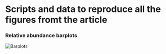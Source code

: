 # Scripts and data to reproduce all the figures fromt the article 

### Relative abundance barplots

![Barplots](./scripts/Bar_plots_composition.ipynb)
